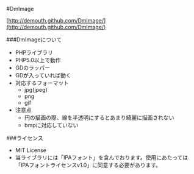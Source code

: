 #DmImage

[http://demouth.github.com/DmImage/](http://demouth.github.com/DmImage/)

###DmImageについて
* PHPライブラリ
* PHP5.0以上で動作
* GDのラッパー
* GDが入っていれば動く
* 対応するフォーマット
  * jpg(jpeg)
  * png
  * gif
* 注意点
  * 円の描画の際、線を半透明にするとあまり綺麗に描画されない
  * bmpに対応していない

###ライセンス
* MIT License
* 当ライブラリには「IPAフォント」を含んでおります。使用にあたっては「IPAフォントライセンスv1.0」に同意する必要があります。

